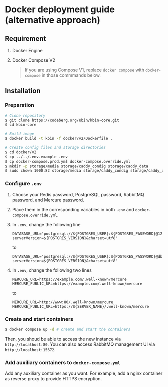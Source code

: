 # Docker deployment guide (alternative approach)

## Requirement

1. Docker Engine
2. Docker Compose V2

    > If you are using Compose V1, replace `docker compose` with `docker-compose` in those commmands below.

## Installation

### Preparation

```bash
# Clone repository
$ git clone https://codeberg.org/Kbin/kbin-core.git
$ cd kbin-core

# Build image
$ docker build -t kbin -f docker/v2/Dockerfile .

# Create config files and storage directories
$ cd docker/v2
$ cp ../../.env.example .env
$ cp docker-compose.prod.yml docker-compose.override.yml
$ mkdir -p storage/media storage/caddy_condig storage/caddy_data
$ sudo chown 1000:82 storage/media storage/caddy_condig storage/caddy_data
```

### Configure `.env`

1. Choose your Redis password, PostgreSQL password, RabbitMQ password, and Mercure password.
2. Place them in the corresponding variables in both `.env` and `docker-compose.override.yml`.
3. In `.env`, change the following line

    ```env
    DATABASE_URL="postgresql://${POSTGRES_USER}:${POSTGRES_PASSWORD}@127.0.0.1:5432/${POSTGRES_DB}?serverVersion=${POSTGRES_VERSION}&charset=utf8"
    ```

    to

    ```env
    DATABASE_URL="postgresql://${POSTGRES_USER}:${POSTGRES_PASSWORD}@db:5432/${POSTGRES_DB}?serverVersion=${POSTGRES_VERSION}&charset=utf8"
    ```

4. In `.env`, change the following two lines

    ```env
    MERCURE_URL=https://example.com/.well-known/mercure
    MERCURE_PUBLIC_URL=https://example.com/.well-known/mercure
    ```

    to

    ```env
    MERCURE_URL=http://www:80/.well-known/mercure
    MERCURE_PUBLIC_URL=https://${SERVER_NAME}/.well-known/mercure
    ```

### Create and start containers

```bash
$ docker compose up -d # create and start the containers
```

Then, you shoud be able to access the new instance via `http://localhost:80`. You can also access RabbitMQ management UI via `http://localhost:15672`.

### Add auxiliary containers to `docker-compose.yml`

Add any auxiliary container as you want. For example, add a nginx container as reverse proxy to provide HTTPS encryption.
